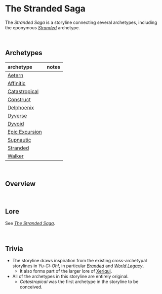 # The Stranded Saga

The *Stranded Saga* is a storyline connecting several archetypes, including the eponymous [*Stranded*](../../archetypes/Stranded.md) archetype.


<br>


## Archetypes

| archetype | notes |
| :-------- | :---- |
| [Aetern](../../archetypes/Aetern.md) | |
| [Affinitic](../../archetypes/Affinitic.md) | |
| [Catastropical](../../archetypes/Catastropical.md) | |
| [Construct](../../archetypes/Construct.md) | |
| [Delphoenix](../../archetypes/Delphoenix.md) | |
| [Dyverse](../../archetypes/Dyverse.md) | |
| [Dyvoid](../../archetypes/Dyvoid.md) | |
| [Epic Excursion](../../archetypes/Epic%20Excursion.md) | |
| [Supnautic](../../archetypes/Supnautic.md) | |
| [Stranded](../../archetypes/Stranded.md) | |
| [Walker](../../archetypes/Walker.md) | |


<br>


## Overview


<br>


## Lore

See [*The Stranded Saga*](The%20Stranded%20Saga.md).


<br>


## Trivia

- The storyline draws inspiration from the existing cross-archetypal storylines in *Yu-Gi-Oh!*, in particular [*Branded*](https://yugipedia.com/wiki/Branded) and [*World Legacy*](https://yugipedia.com/wiki/World_Legacy).
  - It also forms part of the larger lore of [Xeriqui](../../../xeriqui).
- All of the archetypes in this storyline are entirely original.
  - *Catastropical* was the first archetype in the storyline to be conceived.
